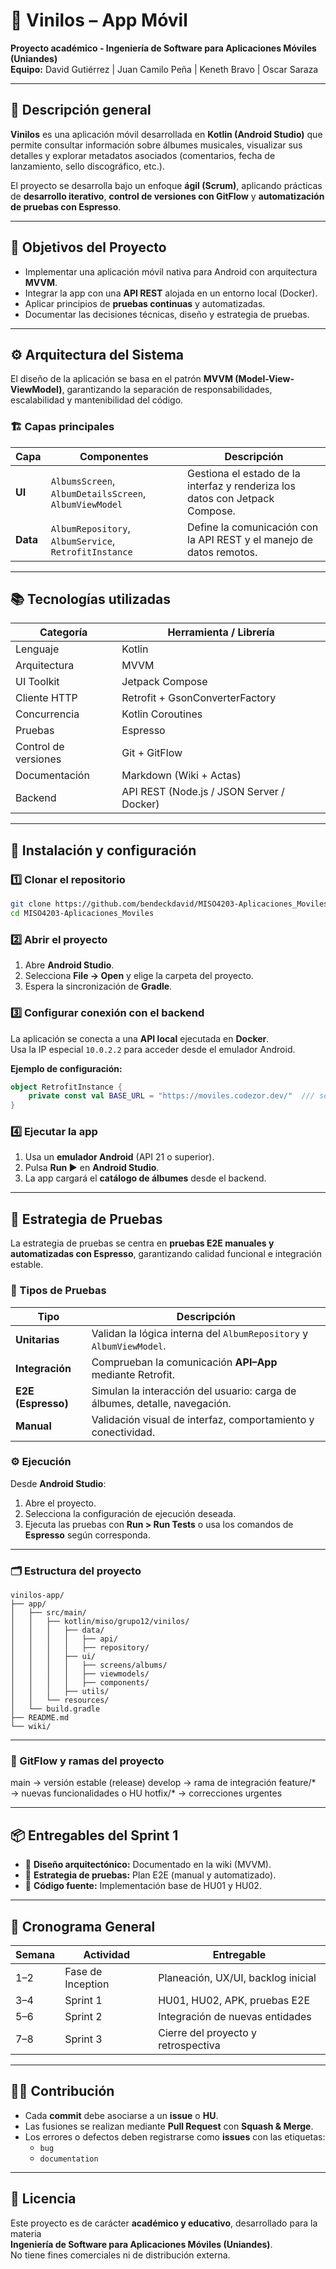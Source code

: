 # 🎵 Vinilos – App Móvil
**Proyecto académico - Ingeniería de Software para Aplicaciones Móviles (Uniandes)**  
**Equipo:** David Gutiérrez | Juan Camilo Peña | Keneth Bravo | Oscar Saraza

---

## 🧭 Descripción general

**Vinilos** es una aplicación móvil desarrollada en **Kotlin (Android Studio)** que permite consultar información sobre álbumes musicales, visualizar sus detalles y explorar metadatos asociados (comentarios, fecha de lanzamiento, sello discográfico, etc.).

El proyecto se desarrolla bajo un enfoque **ágil (Scrum)**, aplicando prácticas de **desarrollo iterativo**, **control de versiones con GitFlow** y **automatización de pruebas con Espresso**.

---

## 🧩 Objetivos del Proyecto

- Implementar una aplicación móvil nativa para Android con arquitectura **MVVM**.
- Integrar la app con una **API REST** alojada en un entorno local (Docker).
- Aplicar principios de **pruebas continuas** y automatizadas.
- Documentar las decisiones técnicas, diseño y estrategia de pruebas.

---

## ⚙️ Arquitectura del Sistema

El diseño de la aplicación se basa en el patrón **MVVM (Model-View-ViewModel)**, garantizando la separación de responsabilidades, escalabilidad y mantenibilidad del código.

### 🏗️ Capas principales

| Capa | Componentes | Descripción |
|------|--------------|-------------|
| **UI** | `AlbumsScreen`, `AlbumDetailsScreen`, `AlbumViewModel` | Gestiona el estado de la interfaz y renderiza los datos con Jetpack Compose. |
| **Data** | `AlbumRepository`, `AlbumService`, `RetrofitInstance` | Define la comunicación con la API REST y el manejo de datos remotos. |

---

## 📚 Tecnologías utilizadas

| Categoría | Herramienta / Librería |
|------------|------------------------|
| Lenguaje | Kotlin |
| Arquitectura | MVVM |
| UI Toolkit | Jetpack Compose |
| Cliente HTTP | Retrofit + GsonConverterFactory |
| Concurrencia | Kotlin Coroutines |
| Pruebas | Espresso |
| Control de versiones | Git + GitFlow |
| Documentación | Markdown (Wiki + Actas) |
| Backend | API REST (Node.js / JSON Server / Docker) |

---

## 🚀 Instalación y configuración

### 1️⃣ Clonar el repositorio
```bash
git clone https://github.com/bendeckdavid/MISO4203-Aplicaciones_Moviles.git
cd MISO4203-Aplicaciones_Moviles
```

### 2️⃣ Abrir el proyecto

1. Abre **Android Studio**.  
2. Selecciona **File → Open** y elige la carpeta del proyecto.  
3. Espera la sincronización de **Gradle**.  


### 3️⃣ Configurar conexión con el backend

La aplicación se conecta a una **API local** ejecutada en **Docker**.  
Usa la IP especial `10.0.2.2` para acceder desde el emulador Android.

**Ejemplo de configuración:**

```kotlin
object RetrofitInstance {
    private const val BASE_URL = "https://moviles.codezor.dev/"  /// servidor que aloja la API
}
```

### 4️⃣ Ejecutar la app

1. Usa un **emulador Android** (API 21 o superior).
2. Pulsa **Run ▶️** en **Android Studio**.
3. La app cargará el **catálogo de álbumes** desde el backend.

---

## 🧪 Estrategia de Pruebas

La estrategia de pruebas se centra en **pruebas E2E manuales y automatizadas con Espresso**, garantizando calidad funcional e integración estable.

### 🔹 Tipos de Pruebas

| Tipo        | Descripción                                                                 |
|--------------|------------------------------------------------------------------------------|
| **Unitarias** | Validan la lógica interna del `AlbumRepository` y `AlbumViewModel`.         |
| **Integración** | Comprueban la comunicación **API–App** mediante Retrofit.                 |
| **E2E (Espresso)** | Simulan la interacción del usuario: carga de álbumes, detalle, navegación. |
| **Manual** | Validación visual de interfaz, comportamiento y conectividad.                |

### ⚙️ Ejecución

Desde **Android Studio**:
1. Abre el proyecto.
2. Selecciona la configuración de ejecución deseada.
3. Ejecuta las pruebas con **Run > Run Tests** o usa los comandos de **Espresso** según corresponda.

---
### 🗂️ Estructura del proyecto
```plaintext
vinilos-app/
├── app/
│   ├── src/main/
│   │   ├── kotlin/miso/grupo12/vinilos/
│   │   │   ├── data/
│   │   │   │   ├── api/
│   │   │   │   ├── repository/
│   │   │   ├── ui/
│   │   │   │   ├── screens/albums/
│   │   │   │   ├── viewmodels/
│   │   │   │   ├── components/
│   │   │   ├── utils/
│   │   └── resources/
│   └── build.gradle
├── README.md
└── wiki/
```

---
### 🧱 GitFlow y ramas del proyecto
main      → versión estable (release)
develop   → rama de integración
feature/* → nuevas funcionalidades o HU
hotfix/*  → correcciones urgentes

---

## 📦 Entregables del Sprint 1

- 🧭 **Diseño arquitectónico:** Documentado en la wiki (MVVM).
- 🧪 **Estrategia de pruebas:** Plan E2E (manual y automatizado).
- 🧱 **Código fuente:** Implementación base de HU01 y HU02.

---

## 📅 Cronograma General

| Semana | Actividad              | Entregable                             |
|---------|------------------------|----------------------------------------|
| 1–2     | Fase de Inception      | Planeación, UX/UI, backlog inicial     |
| 3–4     | Sprint 1               | HU01, HU02, APK, pruebas E2E           |
| 5–6     | Sprint 2               | Integración de nuevas entidades        |
| 7–8     | Sprint 3               | Cierre del proyecto y retrospectiva    |

---

## 🧑‍💻 Contribución

- Cada **commit** debe asociarse a un **issue** o **HU**.
- Las fusiones se realizan mediante **Pull Request** con **Squash & Merge**.
- Los errores o defectos deben registrarse como **issues** con las etiquetas:
    - `bug`
    - `documentation`

---

## 🧾 Licencia

Este proyecto es de carácter **académico y educativo**, desarrollado para la materia  
**Ingeniería de Software para Aplicaciones Móviles (Uniandes)**.  
No tiene fines comerciales ni de distribución externa.
